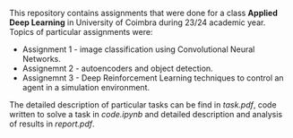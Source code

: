 This repository contains assignments that were done for a class **Applied Deep Learning** in University of Coimbra during 23/24 academic year. Topics of particular assignments were:
* Assignment 1 - image classification using  Convolutional Neural Networks.
* Assignemnt 2 - autoencoders and object detection.
* Assignemnt 3 -  Deep Reinforcement Learning techniques to control an agent in a simulation environment.

The detailed description of particular tasks can be find in *task.pdf*, code written to solve a task in *code.ipynb* and detailed description and analysis of results in *report.pdf*.
